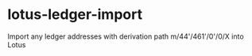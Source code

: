 # lotus-ledger-import
Import any ledger addresses with derivation path m/44\'/461\'/0\'/0/X into Lotus
